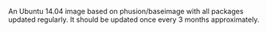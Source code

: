 An Ubuntu 14.04 image based on phusion/baseimage with all packages updated regularly. It should be updated once every 3 months approximately.
